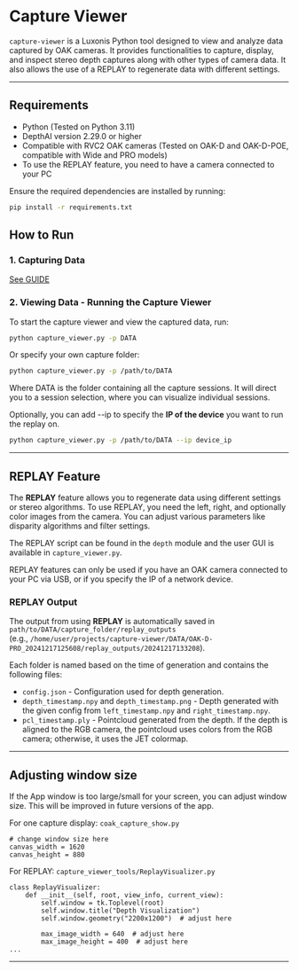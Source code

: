 
# Capture Viewer

`capture-viewer` is a Luxonis Python tool designed to view and analyze data captured by OAK cameras. 
It provides functionalities to capture, display, and inspect stereo depth captures along with other types of camera data. 
It also allows the use of a REPLAY to regenerate data with different settings.

---

## Requirements

- Python (Tested on Python 3.11)
- DepthAI version 2.29.0 or higher
- Compatible with RVC2 OAK cameras (Tested on OAK-D and OAK-D-POE, compatible with Wide and PRO models)
- To use the REPLAY feature, you need to have a camera connected to your PC

Ensure the required dependencies are installed by running:

```bash
pip install -r requirements.txt
```

## How to Run

### 1. Capturing Data

[See GUIDE](capture/README.md)


### 2. Viewing Data - Running the Capture Viewer

To start the capture viewer and view the captured data, run:

```bash
python capture_viewer.py -p DATA
```

Or specify your own capture folder:

```bash
python capture_viewer.py -p /path/to/DATA
```

Where DATA is the folder containing all the capture sessions. It will direct you to a session selection, where you can 
visualize individual sessions.

Optionally, you can add --ip to specify the **IP of the device** you want to run the replay on.

```bash
python capture_viewer.py -p /path/to/DATA --ip device_ip
```

---

## REPLAY Feature

The **REPLAY** feature allows you to regenerate data using different settings or stereo algorithms. To use REPLAY, you need the left, right, and optionally color images from the camera. You can adjust various parameters like disparity algorithms and filter settings.

The REPLAY script can be found in the `depth` module and the user GUI is available in `capture_viewer.py`.

REPLAY features can only be used if you have an OAK camera connected to your PC via USB, or if you specify the IP of a network device.

### REPLAY Output

The output from using **REPLAY** is automatically saved in `path/to/DATA/capture_folder/replay_outputs`  
(e.g., `/home/user/projects/capture-viewer/DATA/OAK-D-PRO_20241217125608/replay_outputs/20241217133208`).

Each folder is named based on the time of generation and contains the following files:
- `config.json` - Configuration used for depth generation.
- `depth_timestamp.npy` and `depth_timestamp.png` - Depth generated with the given config from `left_timestamp.npy` and `right_timestamp.npy`.
- `pcl_timestamp.ply` - Pointcloud generated from the depth. If the depth is aligned to the RGB camera, the pointcloud uses colors from the RGB camera; otherwise, it uses the JET colormap.

---

## Adjusting window size

If the App window is too large/small for your screen, you can adjust window size. 
This will be improved in future versions of the app.

For one capture display: `coak_capture_show.py`
    
    # change window size here
    canvas_width = 1620
    canvas_height = 880

For REPLAY: `capture_viewer_tools/ReplayVisualizer.py`

    class ReplayVisualizer:
        def __init__(self, root, view_info, current_view):
            self.window = tk.Toplevel(root)
            self.window.title("Depth Visualization")
            self.window.geometry("2200x1200")  # adjust here
    
            max_image_width = 640  # adjust here
            max_image_height = 400  # adjust here
    ...

---
